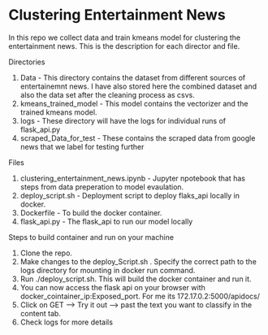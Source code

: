 # Clustering Entertainment News

In this repo we collect data and train kmeans model for clustering the entertainment news.
This is the description for each director and file.

Directories 

1) Data - This directory contains the dataset from different sources of entertainemnt news. I have also stored here the combined dataset and also the data set after the cleaning process as csvs.
2) kmeans_trained_model - This model contains the vectorizer and the trained kmeans model.
3) logs - These directory will have the logs for individual runs of flask_api.py
4) scraped_Data_for_test - These contains the scraped data from google news that we label for testing further

Files

1) clustering_entertainment_news.ipynb - Jupyter npotebook that has steps from data preperation to model evaulation.
2) deploy_script.sh - Deployment script to deploy flaks_api locally in docker.
3) Dockerfile - To build the docker container.
4) flask_api.py - The flask_api to run our model locally

Steps to build container and run on your machine

1) Clone the repo. 
2) Make changes to the deploy_Script.sh . Specify the correct path to the logs directory for mounting in docker run command.
3) Run ./deploy_script.sh. This will build the docker container and run it.
4) You can now access the flask api on your browser with docker_cointainer_ip:Exposed_port. For me its 172.17.0.2:5000/apidocs/
5) Click on GET --> Try it out --> past the text you want to classify in the content tab.
6) Check logs for more details
